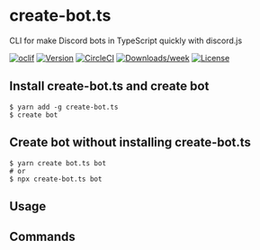 create-bot.ts
=============

CLI for make Discord bots in TypeScript quickly with discord.js

[![oclif](https://img.shields.io/badge/cli-oclif-brightgreen.svg)](https://oclif.io)
[![Version](https://img.shields.io/npm/v/oclif-hello-world.svg)](https://npmjs.org/package/oclif-hello-world)
[![CircleCI](https://circleci.com/gh/oclif/hello-world/tree/main.svg?style=shield)](https://circleci.com/gh/oclif/hello-world/tree/main)
[![Downloads/week](https://img.shields.io/npm/dw/oclif-hello-world.svg)](https://npmjs.org/package/oclif-hello-world)
[![License](https://img.shields.io/npm/l/oclif-hello-world.svg)](https://github.com/oclif/hello-world/blob/main/package.json)

## Install create-bot.ts and create bot

```shell
$ yarn add -g create-bot.ts
$ create bot
```

## Create bot without installing create-bot.ts

```shell
$ yarn create bot.ts bot
# or
$ npx create-bot.ts bot
```

## Usage
<!-- usage -->

## Commands
<!-- commands -->


